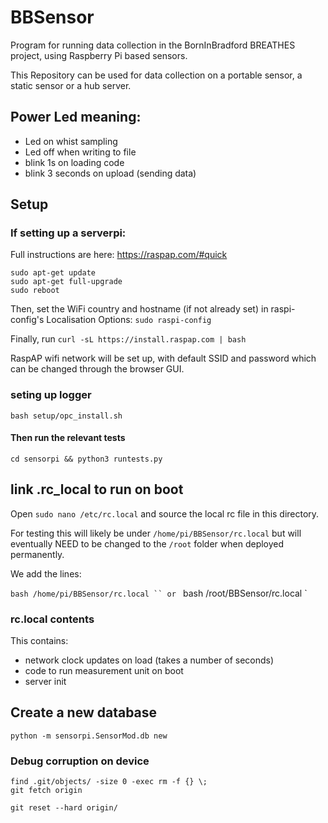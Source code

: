 # BBSensor

Program for running data collection in the BornInBradford BREATHES project, using Raspberry Pi based sensors.

This Repository can be used for data collection on a portable sensor, a static sensor or a hub server.

## Power Led meaning:
- Led on whist sampling
- Led off when writing to file
- blink 1s on loading code
- blink 3 seconds on upload  (sending data)

## Setup

### If setting up a serverpi:
Full instructions are here:
https://raspap.com/#quick

```
sudo apt-get update
sudo apt-get full-upgrade
sudo reboot
```
Then, set the WiFi country and hostname (if not already set) in raspi-config's Localisation Options:
`sudo raspi-config`

Finally, run
`curl -sL https://install.raspap.com | bash`

RaspAP wifi network will be set up, with default SSID and password which can be changed through the browser GUI.

### seting up logger
`bash setup/opc_install.sh`

#### Then run the relevant tests
`cd sensorpi && python3 runtests.py`

## link .rc_local to run on boot
Open `sudo nano /etc/rc.local`
and source the local rc file in this directory.

For testing this will likely be under `/home/pi/BBSensor/rc.local` but will eventually NEED to be changed to the `/root` folder when deployed permanently.

We add the lines:

`bash /home/pi/BBSensor/rc.local ``
or
` bash /root/BBSensor/rc.local `

### rc.local contents

This contains:
- network clock updates on load (takes a number of seconds)
- code to run measurement unit on boot
- server init


## Create a new database
`python -m sensorpi.SensorMod.db new`

### Debug corruption on device

```
find .git/objects/ -size 0 -exec rm -f {} \;
git fetch origin

git reset --hard origin/
```
